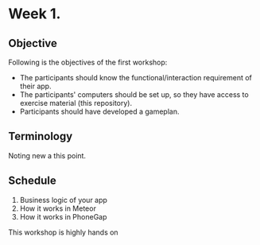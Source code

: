 Week 1.
=======

<!-- toc -->

<!-- toc stop -->

Objective
---------
Following is the objectives of the first workshop:
* The participants should know the functional/interaction requirement of their
  app.
* The participants' computers should be set up, so they have access to exercise
  material (this repository).
* Participants should have developed a gameplan.

Terminology
-----------
Noting new a this point.

Schedule
--------
1. Business logic of your app
2. How it works in Meteor
3. How it works in PhoneGap

This workshop is highly hands on




